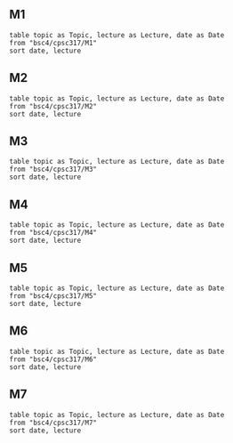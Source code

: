 ## M1
```dataview
table topic as Topic, lecture as Lecture, date as Date
from "bsc4/cpsc317/M1"
sort date, lecture
```

## M2
```dataview
table topic as Topic, lecture as Lecture, date as Date
from "bsc4/cpsc317/M2"
sort date, lecture
```

## M3
```dataview
table topic as Topic, lecture as Lecture, date as Date
from "bsc4/cpsc317/M3"
sort date, lecture
```

## M4
```dataview
table topic as Topic, lecture as Lecture, date as Date
from "bsc4/cpsc317/M4"
sort date, lecture
```

## M5
```dataview
table topic as Topic, lecture as Lecture, date as Date
from "bsc4/cpsc317/M5"
sort date, lecture
```

## M6
```dataview
table topic as Topic, lecture as Lecture, date as Date
from "bsc4/cpsc317/M6"
sort date, lecture
```

## M7
```dataview
table topic as Topic, lecture as Lecture, date as Date
from "bsc4/cpsc317/M7"
sort date, lecture
```